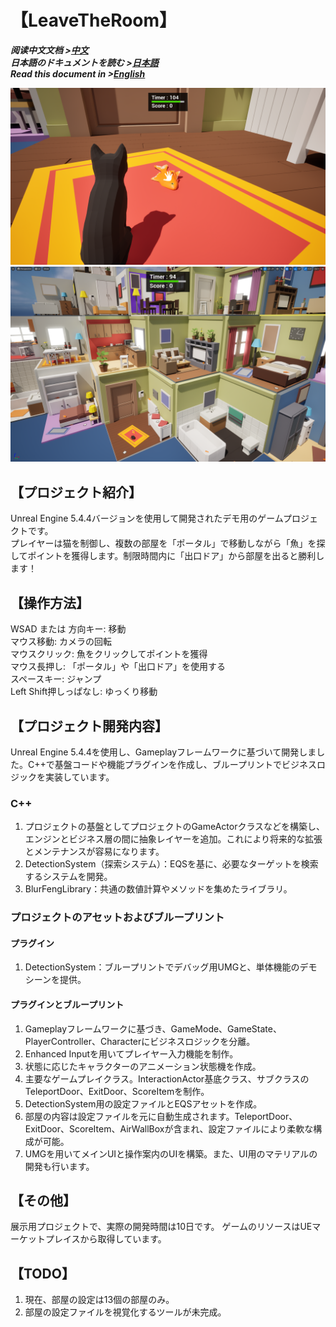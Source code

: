 # 【LeaveTheRoom】
***阅读中文文档 >[中文](README.md)***\
***日本語のドキュメントを読む >[日本語](README_ja.md)***\
***Read this document in >[English](README_en.md)***

![](Documents/LeaveTheRoom_1.png)
![](Documents/LeaveTheRoom_2.png)

## 【プロジェクト紹介】
Unreal Engine 5.4.4バージョンを使用して開発されたデモ用のゲームプロジェクトです。\
プレイヤーは猫を制御し、複数の部屋を「ポータル」で移動しながら「魚」を探してポイントを獲得します。制限時間内に「出口ドア」から部屋を出ると勝利します！

## 【操作方法】
WSAD または 方向キー: 移動\
マウス移動: カメラの回転\
マウスクリック: 魚をクリックしてポイントを獲得\
マウス長押し: 「ポータル」や「出口ドア」を使用する\
スペースキー: ジャンプ\
Left Shift押しっぱなし: ゆっくり移動

## 【プロジェクト開発内容】
Unreal Engine 5.4.4を使用し、Gameplayフレームワークに基づいて開発しました。C++で基盤コードや機能プラグインを作成し、ブループリントでビジネスロジックを実装しています。

### C++
1. プロジェクトの基盤としてプロジェクトのGameActorクラスなどを構築し、エンジンとビジネス層の間に抽象レイヤーを追加。これにより将来的な拡張とメンテナンスが容易になります。
2. DetectionSystem（探索システム）：EQSを基に、必要なターゲットを検索するシステムを開発。
3. BlurFengLibrary：共通の数値計算やメソッドを集めたライブラリ。

### プロジェクトのアセットおよびブループリント
#### プラグイン
1. DetectionSystem：ブループリントでデバッグ用UMGと、単体機能のデモシーンを提供。
#### プラグインとブループリント
1. Gameplayフレームワークに基づき、GameMode、GameState、PlayerController、Characterにビジネスロジックを分離。
2. Enhanced Inputを用いてプレイヤー入力機能を制作。
3. 状態に応じたキャラクターのアニメーション状態機を作成。
4. 主要なゲームプレイクラス。InteractionActor基底クラス、サブクラスのTeleportDoor、ExitDoor、ScoreItemを制作。
5. DetectionSystem用の設定ファイルとEQSアセットを作成。
6. 部屋の内容は設定ファイルを元に自動生成されます。TeleportDoor、ExitDoor、ScoreItem、AirWallBoxが含まれ、設定ファイルにより柔軟な構成が可能。
7. UMGを用いてメインUIと操作案内のUIを構築。また、UI用のマテリアルの開発も行います。

## 【その他】
展示用プロジェクトで、実際の開発時間は10日です。
ゲームのリソースはUEマーケットプレイスから取得しています。

## 【TODO】
1. 現在、部屋の設定は13個の部屋のみ。
2. 部屋の設定ファイルを視覚化するツールが未完成。
